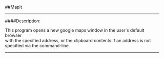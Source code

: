 ##MapIt  
  _______________________________________________________________________________  
####Description:  
  
  This program opens a new google maps window in the user's default browser  
  with the specified address, or the clipboard contents if an address is not  specified via the command-line.
  
  _______________________________________________________________________________  
